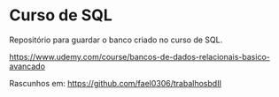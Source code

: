 # Curso de SQL

Repositório para guardar o banco criado no curso de SQL.

https://www.udemy.com/course/bancos-de-dados-relacionais-basico-avancado

Rascunhos em:
https://github.com/fael0306/trabalhosbdII
